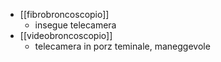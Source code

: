 - [[fibrobroncoscopio]]
	- insegue telecamera
- [[videobroncoscopio]]
	- telecamera in porz teminale, maneggevole